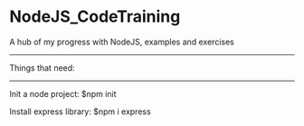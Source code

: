 # NodeJS_CodeTraining
A hub of my progress with NodeJS, examples and exercises 
_________________________________________________________

Things that need:
_________________________________________________________

Init a node project:
$npm init

Install express library:
$npm i express

